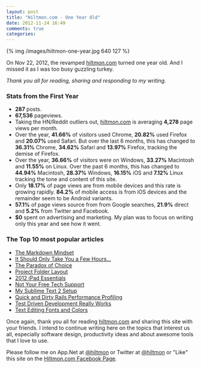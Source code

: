 ```yaml
---
layout: post
title: "Hiltmon.com - One Year Old"
date: 2012-11-24 16:49
comments: true
categories: 
---
```


{% img /images/hiltmon-one-year.jpg 640 127 %}

On Nov 22, 2012, the revamped [hiltmon.com](http://www.hiltmon.com) turned one year old. And I missed it as I was too busy guzzling turkey.

*Thank you all for reading, sharing and responding to my writing.*

### Stats from the First Year

* **287** posts.
* **67,536** pageviews.
* Taking the HN/Reddit outliers out, [hiltmon.com](http://www.hiltmon.com) is averaging **4,278** page views per month.
* Over the year, **41.66%** of visitors used Chrome, **20.82%** used Firefox and **20.07%** used Safari. But over the last 6 months, this has changed to **36.31%** Chrome, **34.62%** Safari and **13.97%** Firefox, tracking the demise of Firefox.
* Over the year, **36.66%** of visitors were on Windows, **33.27%** Macintosh and **11.55%** on Linux. Over the past 6 months, this has changed to **44.94%** Macintosh, **28.37%** Windows, **16.15%** iOS and **7.12%** Linux tracking the tone and content of this site.
* Only **18.17%** of page views are from mobile devices and this rate is growing rapidly. **84.2%** of mobile access is from iOS devices and the remainder seem to be Android variants.
* **57.1%** of page views source from from Google searches, **21.9%** direct and **5.2%** from Twitter and Facebook.
* **$0** spent on advertising and marketing. My plan was to focus on writing only this year and see how it went.

### The Top 10 most popular articles

* [The Markdown Mindset](http://hiltmon.com/blog/2012/02/20/the-markdown-mindset/)
* [It Should Only Take You a Few Hours...](http://hiltmon.com/blog/2012/01/11/it-should-only-take-you-a-few-hours-dot-dot-dot/)
* [The Paradox of Choice](http://hiltmon.com/blog/2012/02/01/the-paradox-of-choice/)
* [Project Folder Layout](http://hiltmon.com/blog/2012/06/30/project-folder-layout/)
* [2012 iPad Essentials](http://hiltmon.com/blog/2012/03/17/2012-ipad-essentials/)
* [Not Your Free Tech Support](http://hiltmon.com/blog/2012/03/13/not-your-free-tech-support/)
* [My Sublime Text 2 Setup](http://hiltmon.com/blog/2012/08/14/my-sublime-text-2-setup/)
* [Quick and Dirty Rails Performance Profiling](http://hiltmon.com/blog/2012/02/27/quick-and-dirty-rails-performance-profiling/)
* [Test Driven Development Really Works](http://hiltmon.com/blog/2012/01/26/test-driven-development-really-works/)
* [Text Editing Fonts and Colors](http://hiltmon.com/blog/2012/02/23/text-editing-fonts-and-colors/)

Once again, thank you all for reading [hiltmon.com](http://www.hiltmon.com) and sharing this site with your friends.  I intend to continue writing here on the topics that interest us all, especially software design, productivity ideas and about awesome tools that I love to use.

Please follow me on App.Net at [@hiltmon](http://alpha.app.net/hiltmon) or Twitter at [@hiltmon](http://twitter.com/hiltmon) or  "Like" this site on the [Hiltmon.com Facebook Page](http://www.facebook.com/hiltmoncom).
